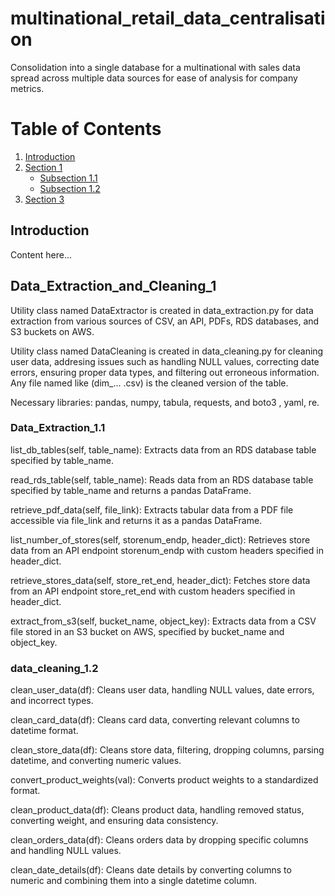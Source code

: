 # multinational_retail_data_centralisation
Consolidation into a single database for a multinational with sales data spread across multiple data sources for ease of analysis for company metrics.

# Table of Contents
1. [Introduction](#introduction)
2. [Section 1](#Data_Extraction_and_Cleaning_1)
    - [Subsection 1.1](#Data_Extraction_1.1)
    - [Subsection 1.2](#data_cleaning_1.2)
3. [Section 3](#Licenses)


## Introduction
Content here...

## Data_Extraction_and_Cleaning_1
Utility class named DataExtractor is created in data_extraction.py for data extraction from various sources of CSV, an API, PDFs, RDS databases, and S3 buckets on AWS.

Utility class named DataCleaning is created in data_cleaning.py for cleaning user data, addresing issues such as handling NULL values, correcting date errors, ensuring proper data types, and filtering out erroneous information. Any file named like (dim_... .csv) is the cleaned version of the table.

Necessary libraries: pandas, numpy, tabula, requests, and boto3 , yaml, re.

### Data_Extraction_1.1
list_db_tables(self, table_name): Extracts data from an RDS database table specified by table_name.

read_rds_table(self, table_name): Reads data from an RDS database table specified by table_name and returns a pandas DataFrame.

retrieve_pdf_data(self, file_link): Extracts tabular data from a PDF file accessible via file_link and returns it as a pandas DataFrame.

list_number_of_stores(self, storenum_endp, header_dict): Retrieves store data from an API endpoint storenum_endp with custom headers specified in header_dict.

retrieve_stores_data(self, store_ret_end, header_dict): Fetches store data from an API endpoint store_ret_end with custom headers specified in header_dict.

extract_from_s3(self, bucket_name, object_key): Extracts data from a CSV file stored in an S3 bucket on AWS, specified by bucket_name and object_key.

### data_cleaning_1.2
clean_user_data(df): Cleans user data, handling NULL values, date errors, and incorrect types.

clean_card_data(df): Cleans card data, converting relevant columns to datetime format.

clean_store_data(df): Cleans store data, filtering, dropping columns, parsing datetime, and converting numeric values.

convert_product_weights(val): Converts product weights to a standardized format.

clean_product_data(df): Cleans product data, handling removed status, converting weight, and ensuring data consistency.

clean_orders_data(df): Cleans orders data by dropping specific columns and handling NULL values.

clean_date_details(df): Cleans date details by converting columns to numeric and combining them into a single datetime column.
